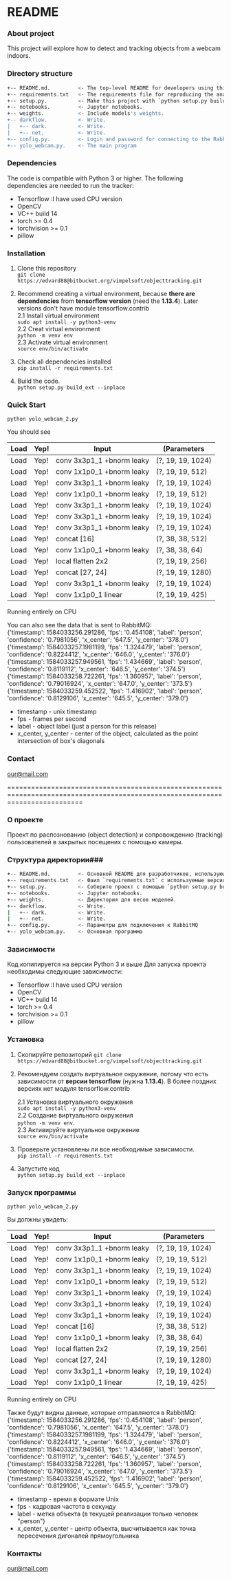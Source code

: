 # README #

### About project ###
This project will explore how to detect and tracking objects from a webcam indoors.

### Directory structure ###
```bash
+-- README.md.         <- The top-level README for developers using this project.
+-- requirements.txt   <- The requirements file for reproducing the analysis environment, e.g.generated with `pip freeze > requirements.txt` 
+-- setup.py.          <- Make this project with `python setup.py build_ext --inplace`
+-- notebooks.         <- Jupyter notebooks.
+-- weights.           <- Include models's weights.
+-- darkflow. 	       <- Write.
|   +-- dark. 	       <- Write.
|   +-- net.           <- Write.
+-- config.py.         <- Login and password for connecting to the RabbitMQ 
+-- yolo_webcam.py.    <- The main program
```

### Dependencies ###
The code is compatible with Python 3 or higher. 
The following dependencies are needed to run the tracker:

* Tensorflow :I have used CPU version
* OpenCV
* VC++ build 14
* torch >= 0.4
* torchvision >= 0.1
* pillow


### Installation ###
1. Clone this repository  
`git clone https://edvard88@bitbucket.org/vimpelsoft/objecttracking.git`

2. Recommend creating a virtual environment, because **there are dependencies** from **tensorflow version** (need the **1.13.4**). Later versions don't have module tensorflow.contrib    
	2.1 Install virtual environment  
	`sudo apt install -y python3-venv`  
	2.2 Creat virtual environment    
	`python -m venv env`  
	2.3 Activate virtual environment  
	`source env/bin/activate`

3. Check all dependencies installed  
`pip install -r requirements.txt`

4. Build the code.    
`python setup.py build_ext --inplace`


### Quick Start ###
`python yolo_webcam_2.py`

You should see


Load  |  Yep!  |             Input                | (Parameters       |
----- | ------ | -------------------------------- | ----------------- |
Load  |  Yep!  | conv 3x3p1_1  +bnorm  leaky      | (?, 19, 19, 1024) |
Load  |  Yep!  | conv 1x1p0_1  +bnorm  leaky      | (?, 19, 19, 512)  |
Load  |  Yep!  | conv 3x3p1_1  +bnorm  leaky      | (?, 19, 19, 1024) |
Load  |  Yep!  | conv 1x1p0_1  +bnorm  leaky      | (?, 19, 19, 512)  |
Load  |  Yep!  | conv 3x3p1_1  +bnorm  leaky      | (?, 19, 19, 1024) |
Load  |  Yep!  | conv 3x3p1_1  +bnorm  leaky      | (?, 19, 19, 1024) |
Load  |  Yep!  | conv 3x3p1_1  +bnorm  leaky      | (?, 19, 19, 1024) |
Load  |  Yep!  | concat [16]                      | (?, 38, 38, 512)  |
Load  |  Yep!  | conv 1x1p0_1  +bnorm  leaky      | (?, 38, 38, 64)   |
Load  |  Yep!  | local flatten 2x2                | (?, 19, 19, 256)  |
Load  |  Yep!  | concat [27, 24]                  | (?, 19, 19, 1280) |
Load  |  Yep!  | conv 3x3p1_1  +bnorm  leaky      | (?, 19, 19, 1024) |
Load  |  Yep!  | conv 1x1p0_1    linear           | (?, 19, 19, 425)  |
Running entirely on CPU


You can also see the data that is sent to RabbitMQ:    
{'timestamp': 1584033256.291286, 'fps': '0.454108', 'label': 'person', 'confidence': '0.7981056', 'x_center': '647.5', 'y_center': '378.0'}  
{'timestamp': 1584033257.1981199, 'fps': '1.324479', 'label': 'person', 'confidence': '0.8224412', 'x_center': '646.0', 'y_center': '376.0'}  
{'timestamp': 1584033257.949561, 'fps': '1.434669', 'label': 'person', 'confidence': '0.8119112', 'x_center': '646.5', 'y_center': '374.5'}  
{'timestamp': 1584033258.722261, 'fps': '1.360957', 'label': 'person', 'confidence': '0.79016924', 'x_center': '647.0', 'y_center': '373.5'}  
{'timestamp': 1584033259.452522, 'fps': '1.416902', 'label': 'person', 'confidence': '0.8129106', 'x_center': '645.5', 'y_center': '379.0'}  

* timestamp - unix timestamp
* fps - frames per second
* label - object label (just a person for this release)
* x_center, y_center - center of the object, calculated as the point intersection of box's diagonals



### Contact ###
our@mail.com

===============================================================================================================================

### О проекте ###
Проект по распознованию (object detection) и сопровождению (tracking) пользователей в закрытых посещених с помощью камеры.

### Структура директории###
```bash
+-- README.md.         <- Основной README для разработчиков, использующие этот проект.
+-- requirements.txt   <- Фаил `requirements.txt` с используемые версиями библиотек для воспроизводимости программы.
+-- setup.py.          <- Соберите проект с помощью `python setup.py build_ext --inplace`
+-- notebooks.         <- Jupyter notebooks.
+-- weights.           <- Директория для весов моделей.
+-- darkflow. 	       <- Write.
|   +-- dark. 	       <- Write.
|   +-- net.           <- Write.
+-- config.py.         <- Параметры для подключения к RabbitMQ 
+-- yolo_webcam.py.    <- Основная программа
```

### Зависимости ###
Код копилируется на версии Python 3 и выше
Для запуска проекта необходимы следующие зависимости:

* Tensorflow :I have used CPU version
* OpenCV
* VC++ build 14
* torch >= 0.4
* torchvision >= 0.1
* pillow


### Установка ###
1. Скопируйте репозиторий 
`git clone https://edvard88@bitbucket.org/vimpelsoft/objecttracking.git`

2. Рекомендуем создать виртуальное окружение, потому что есть зависимости от **версии tensorflow** (нужна **1.13.4**). В более поздних версиях нет модуля tensorflow.contrib    
      
	2.1 Установка виртуального окружения    
	`sudo apt install -y python3-venv`  
	2.2 Создание виртуального окружения    
	`python -m venv env`.  
	2.3 Активируйте виртуальное окружение    
	`source env/bin/activate`
 

3. Проверьте установлены ли все необходимые зависимости.  
`pip install -r requirements.txt`


4. Запустите код  
`python setup.py build_ext --inplace`   

### Запуск программы  
`python yolo_webcam_2.py`

Вы должны увидеть:

Load  |  Yep!  |             Input                | (Parameters       |
----- | ------ | -------------------------------- | ----------------- |
Load  |  Yep!  | conv 3x3p1_1  +bnorm  leaky      | (?, 19, 19, 1024) |
Load  |  Yep!  | conv 1x1p0_1  +bnorm  leaky      | (?, 19, 19, 512)  |
Load  |  Yep!  | conv 3x3p1_1  +bnorm  leaky      | (?, 19, 19, 1024) |
Load  |  Yep!  | conv 1x1p0_1  +bnorm  leaky      | (?, 19, 19, 512)  |
Load  |  Yep!  | conv 3x3p1_1  +bnorm  leaky      | (?, 19, 19, 1024) |
Load  |  Yep!  | conv 3x3p1_1  +bnorm  leaky      | (?, 19, 19, 1024) |
Load  |  Yep!  | conv 3x3p1_1  +bnorm  leaky      | (?, 19, 19, 1024) |
Load  |  Yep!  | concat [16]                      | (?, 38, 38, 512)  |
Load  |  Yep!  | conv 1x1p0_1  +bnorm  leaky      | (?, 38, 38, 64)   |
Load  |  Yep!  | local flatten 2x2                | (?, 19, 19, 256)  |
Load  |  Yep!  | concat [27, 24]                  | (?, 19, 19, 1280) |
Load  |  Yep!  | conv 3x3p1_1  +bnorm  leaky      | (?, 19, 19, 1024) |
Load  |  Yep!  | conv 1x1p0_1    linear           | (?, 19, 19, 425)  |
Running entirely on CPU


Также будут видны данные, которые отправляются в RabbitMQ:    
{'timestamp': 1584033256.291286, 'fps': '0.454108', 'label': 'person', 'confidence': '0.7981056', 'x_center': '647.5', 'y_center': '378.0'}  
{'timestamp': 1584033257.1981199, 'fps': '1.324479', 'label': 'person', 'confidence': '0.8224412', 'x_center': '646.0', 'y_center': '376.0'}  
{'timestamp': 1584033257.949561, 'fps': '1.434669', 'label': 'person', 'confidence': '0.8119112', 'x_center': '646.5', 'y_center': '374.5'}  
{'timestamp': 1584033258.722261, 'fps': '1.360957', 'label': 'person', 'confidence': '0.79016924', 'x_center': '647.0', 'y_center': '373.5'}  
{'timestamp': 1584033259.452522, 'fps': '1.416902', 'label': 'person', 'confidence': '0.8129106', 'x_center': '645.5', 'y_center': '379.0'}  

* timestamp - время в формате Unix 
* fps - кадровая частота в секунду
* label - метка объекта (в текущей реализации только человек "person")
* x_center, y_center - центр объекта, высчитывается как точка пересечения дигоналей прямоугольника

### Контакты ###
our@mail.com

